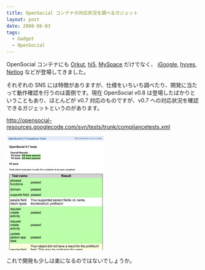 ```yaml
---
title: OpenSocial コンテナの対応状況を調べるガジェット
layout: post
date: 2008-06-03
tags:
  - Gadget
  - OpenSocial
---
```


OpenSocial コンテナにも [Orkut](http://www.orkut.com/Home.aspx),
[hi5](http://hi5.com/), [MySpace](http://www.myspace.com/) だけでなく、
[iGoogle](http://www.google.com/ig?hl=en), [hyves](http://www.hyves.nl/),
[Netlog](http://en.netlog.com/) などが登場してきました。

それぞれの SNS には特徴がありますが、仕様をいちいち調べたり、開発に当たって動作確認を行うのは面倒です。現在 OpenSocial v0.8 は登場したばかりということもあり、ほとんどが v0.7 対応のものですが、v0.7 への対応状況を確認できるガジェットというのがあります。

http://opensocial-resources.googlecode.com/svn/tests/trunk/compliancetests.xml


![compliancetest](/images/2008/06/compliancetest-257x299.jpg)

これで開発も少しは楽になるのではないでしょうか。
